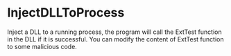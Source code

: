 # InjectDLLToProcess
Inject a DLL to a running process, the program will call the ExtTest function in the DLL if it is successful. You can modify the content of ExtTest function to some malicious code.
